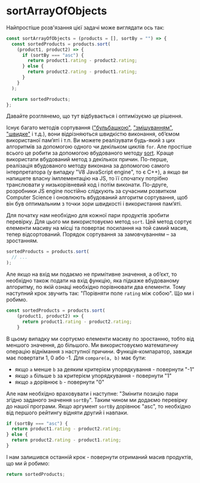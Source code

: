 # sortArrayOfObjects

Найпростіше розв'язання цієї задачі може виглядати ось так:

```js
const sortArrayOfObjects = (products = [], sortBy = "") => {
  const sortedProducts = products.sort(
    (product1, product2) => {
      if (sortBy === "asc") {
        return product1.rating - product2.rating;
      } else {
        return product2.rating - product1.rating;
      }
    }
  );

  return sortedProducts;
};
```

Давайте розглянемо, що тут відбувається і оптимізуємо це рішення.

Існує багато методів сортування (["бульбашкою"](https://uk.wikipedia.org/wiki/Сортування_бульбашкою), ["змішуванням"](https://uk.wikipedia.org/wiki/Сортування_змішуванням), ["швидке"](https://uk.wikipedia.org/wiki/Швидке_сортування) і т.д.), вони відрізняються швидкістю виконання, обʼємом використаної памʼяті і т.п. Ви можете реалізувати будь-який з цих алгоритмів за допомогою одного чи декільком циклів `for`. Але простіше всього це робити за допомогою вбудованого методу [sort](https://developer.mozilla.org/en-US/docs/Web/JavaScript/Reference/Global_Objects/Array/sort). Краще використати вбудований метод з декількох причин. По-перше, реалізація вбудованого методу виконана за допомогою самого інтерпретатора (у випадку "V8 JavaScript engine", то є C++), а якщо ви напишете власну імплементацію на JS, то її спочатку потрібно транслювати у низькорівневий код і потім виконати. По-друге, розробники JS engine постійно слідкують за сучасним розвитком Computer Science і оновлюють вбудований алгоритм сортування, щоб він був оптимальним з точки зори швидкості і використання памʼяті.

Для початку нам необхідно для кожної пари продуктів зробити перевірку. Для цього ми використовуємо метод `sort`. Цей метод сортує елементи масиву на місці та повертає посилання на той самий масив, тепер відсортований. Порядок сортування за замовчуванням – за зростанням.

```js
sortedProducts = products.sort(
  // ...
);
```

Але якщо на вхід ми подаємо не примітивне значення, а обʼєкт, то необхідно також подати на вхід функцію, яка підкаже вбудованому алгоритму, по якій ознаці необхідно порівнювати два елементи. Тому наступний крок звучить так: "Порівняти поле `rating` між собою". Що ми і робимо.

```js
const sortedProducts = products.sort(
    (product1, product2) => {
      return product1.rating - product2.rating;
    }
```

В цьому випадку ми сортуємо елементи масиву по зростанню, тобто від меншого значення, до більшого. Ми використовуємо математичну операцію віднімання з наступної причини. Функція-компаратор, завжди має повертати 1, 0 або -1. Для `compare(a, b)` має бути:

- якщо `a` менше `b` за деяким критерієм упорядкування - повернути "-1"
- якщо `a` більше `b` за критерієм упорядкування - повернути "1"
- якщо `a` дорівнює `b` - повернути "0"

Але нам необхідно враховувати і наступне: "Змінити позицію пари згідно заданого значення `sortBy`". Таким чином ми додаємо перевірку до нашої програми. Якщо аргумент `sortBy` дорівнює "asc", то необхідно від першого рейтингу відняти другий і навпаки.

```js
if (sortBy === "asc") {
  return product1.rating - product2.rating;
} else {
  return product2.rating - product1.rating;
}
```

І нам залишився останній крок - повернути отриманий масив продуктів, що ми й робимо:

```js
return sortedProducts;
```
